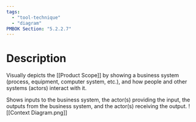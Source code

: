 ```yaml
---
tags:
  - "tool-technique"
  - "diagram"
PMBOK Section: "5.2.2.7"
---
```

# Description
Visually depicts the [[Product Scope]] by showing a business system (process, equipment, computer system, etc.), and how people and other systems (actors) interact with it.

Shows inputs to the business system, the actor(s) providing the input, the outputs from the business system, and the actor(s) receiving the output.
![[Context Diagram.png]]

